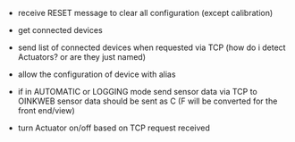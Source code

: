 - receive RESET message to clear all configuration (except calibration)

- get connected devices
- send list of connected devices when requested via TCP
  (how do i detect Actuators? or are they just named)

- allow the configuration of device with alias

- if in AUTOMATIC or LOGGING mode send sensor data via TCP to OINKWEB
  sensor data should be sent as C (F will be converted for the front end/view)

- turn Actuator on/off based on TCP request received
